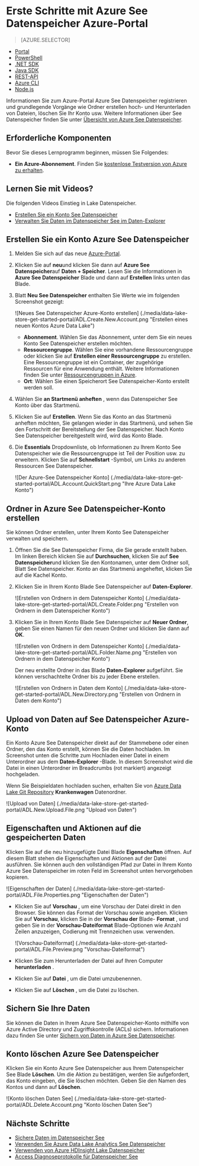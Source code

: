 <properties 
   pageTitle="Erste Schritte mit See Datenspeicher | Azure" 
   description="Das Portal mit der See Datenspeicher registrieren und grundlegende Operationen im Datenspeicher See" 
   services="data-lake-store" 
   documentationCenter="" 
   authors="nitinme" 
   manager="jhubbard" 
   editor="cgronlun"/>
 
<tags
   ms.service="data-lake-store"
   ms.devlang="na"
   ms.topic="hero-article"
   ms.tgt_pltfrm="na"
   ms.workload="big-data" 
   ms.date="09/13/2016"
   ms.author="nitinme"/>

# <a name="get-started-with-azure-data-lake-store-using-the-azure-portal"></a>Erste Schritte mit Azure See Datenspeicher Azure-Portal

> [AZURE.SELECTOR]
- [Portal](data-lake-store-get-started-portal.md)
- [PowerShell](data-lake-store-get-started-powershell.md)
- [.NET SDK](data-lake-store-get-started-net-sdk.md)
- [Java SDK](data-lake-store-get-started-java-sdk.md)
- [REST-API](data-lake-store-get-started-rest-api.md)
- [Azure CLI](data-lake-store-get-started-cli.md)
- [Node.js](data-lake-store-manage-use-nodejs.md)

Informationen Sie zum Azure-Portal Azure See Datenspeicher registrieren und grundlegende Vorgänge wie Ordner erstellen hoch- und Herunterladen von Dateien, löschen Sie Ihr Konto usw. Weitere Informationen über See Datenspeicher finden Sie unter [Übersicht von Azure See Datenspeicher](data-lake-store-overview.md).

## <a name="prerequisites"></a>Erforderliche Komponenten

Bevor Sie dieses Lernprogramm beginnen, müssen Sie Folgendes:

- **Ein Azure-Abonnement**. Finden Sie [kostenlose Testversion von Azure zu erhalten](https://azure.microsoft.com/pricing/free-trial/).

## <a name="do-you-learn-fast-with-videos"></a>Lernen Sie mit Videos?

Die folgenden Videos Einstieg in Lake Datenspeicher.

* [Erstellen Sie ein Konto See Datenspeicher](https://mix.office.com/watch/1k1cycy4l4gen)
* [Verwalten Sie Daten im Datenspeicher See im Daten-Explorer](https://mix.office.com/watch/icletrxrh6pc)

## <a name="create-an-azure-data-lake-store-account"></a>Erstellen Sie ein Konto Azure See Datenspeicher

1. Melden Sie sich auf das neue [Azure-Portal](https://portal.azure.com).

2. Klicken Sie auf **neu**und klicken Sie dann auf **Azure See Datenspeicher**auf **Daten + Speicher**. Lesen Sie die Informationen in **Azure See Datenspeicher** Blade und dann auf **Erstellen** links unten das Blade.

3. Blatt **Neu See Datenspeicher** enthalten Sie Werte wie im folgenden Screenshot gezeigt:

    ![Neues See Datenspeicher Azure-Konto erstellen] (./media/data-lake-store-get-started-portal/ADL.Create.New.Account.png "Erstellen eines neuen Kontos Azure Data Lake")

    - **Abonnement**. Wählen Sie das Abonnement, unter dem Sie ein neues Konto See Datenspeicher erstellen möchten.
    - **Ressourcengruppe**. Wählen Sie eine vorhandene Ressourcengruppe oder klicken Sie auf **Erstellen einer Ressourcengruppe** zu erstellen. Eine Ressourcengruppe ist ein Container, der zugehörige Ressourcen für eine Anwendung enthält. Weitere Informationen finden Sie unter [Ressourcengruppen in Azure](azure-resource-manager/resource-group-overview.md#resource-groups).
    - **Ort**: Wählen Sie einen Speicherort See Datenspeicher-Konto erstellt werden soll.

4. Wählen Sie **an Startmenü anheften** , wenn das Datenspeicher See Konto über das Startmenü.

5. Klicken Sie auf **Erstellen**. Wenn Sie das Konto an das Startmenü anheften möchten, Sie gelangen wieder in das Startmenü, und sehen Sie den Fortschritt der Bereitstellung der See Datenspeicher. Nach Konto See Datenspeicher bereitgestellt wird, wird das Konto Blade.

6. Die **Essentials** Dropdownliste, ob Informationen zu Ihrem Konto See Datenspeicher wie die Ressourcengruppe ist Teil der Position usw. zu erweitern. Klicken Sie auf **Schnellstart** -Symbol, um Links zu anderen Ressourcen See Datenspeicher.

    ![Der Azure-See Datenspeicher Konto] (./media/data-lake-store-get-started-portal/ADL.Account.QuickStart.png "Ihre Azure Data Lake Konto")

## <a name="createfolder"></a>Ordner in Azure See Datenspeicher-Konto erstellen

Sie können Ordner erstellen, unter Ihrem Konto See Datenspeicher verwalten und speichern.

1. Öffnen Sie die See Datenspeicher Firma, die Sie gerade erstellt haben. Im linken Bereich klicken Sie auf **Durchsuchen**, klicken Sie auf **See Datenspeicher**und klicken Sie den Kontonamen, unter dem Ordner soll, Blatt See Datenspeicher. Konto an das Startmenü angeheftet, klicken Sie auf die Kachel Konto.

2. Klicken Sie in Ihrem Konto Blade See Datenspeicher auf **Daten-Explorer**.

    ![Erstellen von Ordnern in dem Datenspeicher Konto] (./media/data-lake-store-get-started-portal/ADL.Create.Folder.png "Erstellen von Ordnern in dem Datenspeicher Konto")

3. Klicken Sie in Ihrem Konto Blade See Datenspeicher auf **Neuer Ordner**, geben Sie einen Namen für den neuen Ordner und klicken Sie dann auf **OK**.
    
    ![Erstellen von Ordnern in dem Datenspeicher Konto] (./media/data-lake-store-get-started-portal/ADL.Folder.Name.png "Erstellen von Ordnern in dem Datenspeicher Konto")
    
    Der neu erstellte Ordner in das Blade **Daten-Explorer** aufgeführt. Sie können verschachtelte Ordner bis zu jeder Ebene erstellen.

    ![Erstellen von Ordnern in Daten dem Konto] (./media/data-lake-store-get-started-portal/ADL.New.Directory.png "Erstellen von Ordnern in Daten dem Konto")


## <a name="uploaddata"></a>Upload von Daten auf See Datenspeicher Azure-Konto

Ein Konto Azure See Datenspeicher direkt auf der Stammebene oder einen Ordner, den das Konto erstellt, können Sie die Daten hochladen. Im Screenshot unten die Schritte zum Hochladen einer Datei in einem Unterordner aus dem **Daten-Explorer** -Blade. In diesem Screenshot wird die Datei in einen Unterordner im Breadcrumbs (rot markiert) angezeigt hochgeladen.

Wenn Sie Beispieldaten hochladen suchen, erhalten Sie von [Azure Data Lake Git Repository](https://github.com/MicrosoftBigData/usql/tree/master/Examples/Samples/Data/AmbulanceData) **Krankenwagen** Datenordner.

![Upload von Daten] (./media/data-lake-store-get-started-portal/ADL.New.Upload.File.png "Upload von Daten")


## <a name="properties"></a>Eigenschaften und Aktionen auf die gespeicherten Daten

Klicken Sie auf die neu hinzugefügte Datei Blade **Eigenschaften** öffnen. Auf diesem Blatt stehen die Eigenschaften und Aktionen auf der Datei ausführen. Sie können auch den vollständigen Pfad zur Datei in Ihrem Konto Azure See Datenspeicher im roten Feld im Screenshot unten hervorgehoben kopieren.

![Eigenschaften der Daten] (./media/data-lake-store-get-started-portal/ADL.File.Properties.png "Eigenschaften der Daten")

* Klicken Sie auf **Vorschau** , um eine Vorschau der Datei direkt in den Browser. Sie können das Format der Vorschau sowie angeben. Klicken Sie auf **Vorschau**, klicken Sie in der **Vorschau der** Blade- **Format** , und geben Sie in der **Vorschau-Dateiformat** Blade-Optionen wie Anzahl Zeilen anzuzeigen, Codierung mit Trennzeichen usw. verwenden.

  ![Vorschau-Dateiformat] (./media/data-lake-store-get-started-portal/ADL.File.Preview.png "Vorschau-Dateiformat")

* Klicken Sie zum Herunterladen der Datei auf Ihren Computer **herunterladen** .

* Klicken Sie auf **Datei** , um die Datei umzubenennen.

* Klicken Sie auf **Löschen** , um die Datei zu löschen.


## <a name="secure-your-data"></a>Sichern Sie Ihre Daten

Sie können die Daten in Ihrem Azure See Datenspeicher-Konto mithilfe von Azure Active Directory und Zugriffskontrolle (ACLs) sichern. Informationen dazu finden Sie unter [Sichern von Daten in Azure See Datenspeicher](data-lake-store-secure-data.md).


## <a name="delete-azure-data-lake-store-account"></a>Konto löschen Azure See Datenspeicher

Klicken Sie ein Konto Azure See Datenspeicher aus Ihrem Datenspeicher See Blade **Löschen**. Um die Aktion zu bestätigen, werden Sie aufgefordert, das Konto eingeben, die Sie löschen möchten. Geben Sie den Namen des Kontos und dann auf **Löschen**.

![Konto löschen Daten See] (./media/data-lake-store-get-started-portal/ADL.Delete.Account.png "Konto löschen Daten See")


## <a name="next-steps"></a>Nächste Schritte

- [Sichere Daten im Datenspeicher See](data-lake-store-secure-data.md)
- [Verwenden Sie Azure Data Lake Analytics See Datenspeicher](../data-lake-analytics/data-lake-analytics-get-started-portal.md)
- [Verwenden von Azure HDInsight Lake Datenspeicher](data-lake-store-hdinsight-hadoop-use-portal.md)
- [Access Diagnoseprotokolle für Datenspeicher See](data-lake-store-diagnostic-logs.md)
